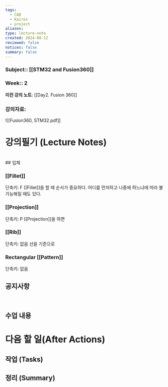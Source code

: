```yaml
---
tags:
  - CAD
  - Kairos
  - project
aliases: 
type: lecture-note
created: 2024-08-12
reviewed: false
notices: false
summary: false
---
```

### **Subject**:: [[STM32 and Fusion360]]
### **Week**:: 2

**이전 강의 노트**: [[Day2. Fusion 360]]

### 강의자료: 
![[Fusion360, STM32.pdf]]

# 강의필기 (Lecture Notes)
<br>
## 입체

### [[Fillet]]
단축키: F
[[Fillet]]을 할 때 순서가 중요하다. 어디를 먼저하고 나중에 하느냐에 따라 불가능해질 때도 있다. 

### [[Projection]]
단축키: P
[[Projection]]을 하면  

### [[Rib]]
단축키: 없음
선을 기준으로 

### Rectangular [[Pattern]]
단축키: 없음

## 공지사항
<br>


## 수업 내용


# 다음 할 일(After Actions)
## 작업 (Tasks)


## 정리 (Summary)



